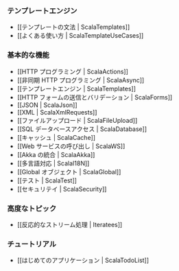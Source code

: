 <!-- translated -->
<!--
### The template engine
-->
### テンプレートエンジン

<!--
- [[Scala templates syntax | ScalaTemplates]]
- [[Common use cases | ScalaTemplateUseCases]]
-->
- [[テンプレートの文法 | ScalaTemplates]]
- [[よくある使い方 | ScalaTemplateUseCases]]

<!--
### Main concepts
-->
### 基本的な機能

<!--
- [[HTTP programming | ScalaActions]]
- [[Asynchronous HTTP programming | ScalaAsync]]
- [[The template engine | ScalaTemplates]]
- [[HTTP form submission and validation | ScalaForms]]
- [[Working with JSON | ScalaJson]]
- [[Working with XML | ScalaXmlRequests]]
- [[Handling file upload | ScalaFileUpload]]
- [[Accessing an SQL database | ScalaDatabase]]
- [[Using the Cache | ScalaCache]]
- [[Calling WebServices | ScalaWS]]
- [[Integrating with Akka | ScalaAkka]]
- [[Internationalization | ScalaI18N]]
- [[The application Global object | ScalaGlobal]]
- [[Testing your application | ScalaTest]]
- [[Securing your application | ScalaSecurity]]
-->
- [[HTTP プログラミング | ScalaActions]]
- [[非同期 HTTP プログラミング | ScalaAsync]]
- [[テンプレートエンジン | ScalaTemplates]]
- [[HTTP フォームの送信とバリデーション | ScalaForms]]
- [[JSON | ScalaJson]]
- [[XML | ScalaXmlRequests]]
- [[ファイルアップロード | ScalaFileUpload]]
- [[SQL データベースアクセス | ScalaDatabase]]
- [[キャッシュ | ScalaCache]]
- [[Web サービスの呼び出し | ScalaWS]]
- [[Akka の統合 | ScalaAkka]]
- [[多言語対応 | ScalaI18N]]
- [[Global オブジェクト | ScalaGlobal]]
- [[テスト | ScalaTest]]
- [[セキュリテイ | ScalaSecurity]]

<!--
### Advanced topics
-->
### 高度なトピック

<!--
- [[Handling data streams reactively | Iteratees]]
-->
- [[反応的なストリーム処理 | Iteratees]]

<!--
### Tutorials
-->
### チュートリアル

<!--
- [[Your first application | ScalaTodoList]]
-->
- [[はじめてのアプリケーション | ScalaTodoList]]